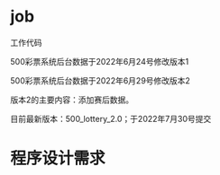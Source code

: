 # job
工作代码

500彩票系统后台数据于2022年6月24号修改版本1

500彩票系统后台数据于2022年6月29号修改版本2

版本2的主要内容：添加赛后数据。

目前最新版本：500_lottery_2.0；于2022年7月30号提交

# 程序设计需求

